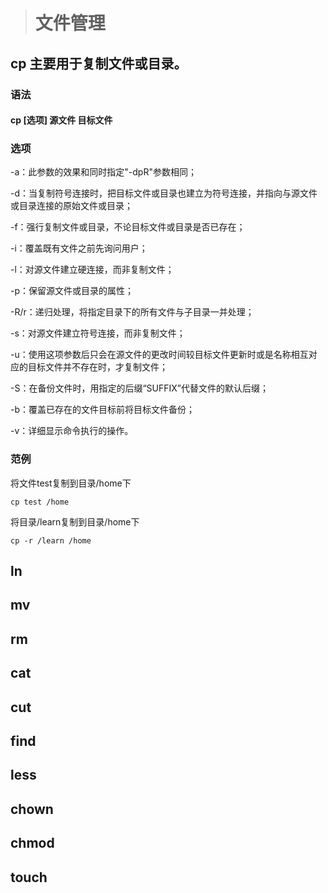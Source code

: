 
># 文件管理

## cp  主要用于复制文件或目录。
### 语法  
#### cp [选项] 源文件 目标文件
### 选项

-a：此参数的效果和同时指定"-dpR"参数相同； 

-d：当复制符号连接时，把目标文件或目录也建立为符号连接，并指向与源文件或目录连接的原始文件或目录；  

-f：强行复制文件或目录，不论目标文件或目录是否已存在；  

-i：覆盖既有文件之前先询问用户；  

-l：对源文件建立硬连接，而非复制文件；  

-p：保留源文件或目录的属性；  

-R/r：递归处理，将指定目录下的所有文件与子目录一并处理；  

-s：对源文件建立符号连接，而非复制文件；  

-u：使用这项参数后只会在源文件的更改时间较目标文件更新时或是名称相互对应的目标文件并不存在时，才复制文件； 

-S：在备份文件时，用指定的后缀“SUFFIX”代替文件的默认后缀；  

-b：覆盖已存在的文件目标前将目标文件备份；  

-v：详细显示命令执行的操作。  

### 范例
将文件test复制到目录/home下
```
cp test /home
```
将目录/learn复制到目录/home下
```
cp -r /learn /home
```
## ln
## mv
## rm
## cat
## cut
## find
## less
## chown
## chmod
## touch
